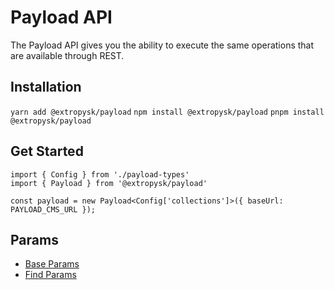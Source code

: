 # Payload API

The Payload API gives you the ability to execute the same operations that are available through REST.

## Installation
`yarn add @extropysk/payload`
`npm install @extropysk/payload`
`pnpm install @extropysk/payload`

## Get Started
```
import { Config } from './payload-types'
import { Payload } from '@extropysk/payload'

const payload = new Payload<Config['collections']>({ baseUrl: PAYLOAD_CMS_URL });
```

## Params
- [Base Params](docs/BASE_PARAMS.md)
- [Find Params](docs/FIND_PARAMS.md)
